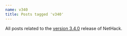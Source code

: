 ```yaml
---
name: v340
title: Posts tagged 'v340'
---
```

All posts related to the [version 3.4.0][version-340] release of NetHack.

[version-340]: #TODO
